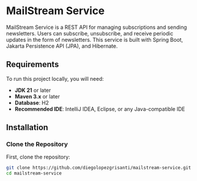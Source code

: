 # MailStream Service

MailStream Service is a REST API for managing subscriptions and sending newsletters. Users can subscribe, unsubscribe, and receive periodic updates in the form of newsletters. This service is built with Spring Boot, Jakarta Persistence API (JPA), and Hibernate.

## Requirements

To run this project locally, you will need:

- **JDK 21** or later
- **Maven 3.x** or later
- **Database**: H2
- **Recommended IDE**: IntelliJ IDEA, Eclipse, or any Java-compatible IDE

## Installation

### Clone the Repository

First, clone the repository:

```bash
git clone https://github.com/diegolopezgrisanti/mailstream-service.git
cd mailstream-service
